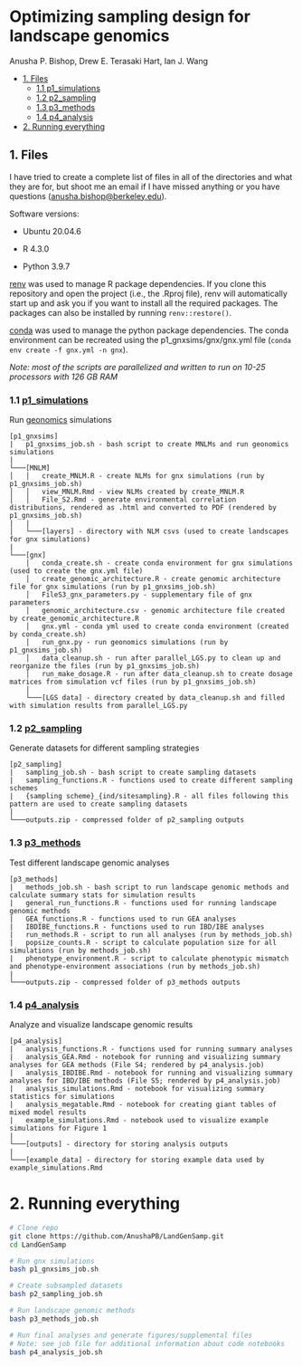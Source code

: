 Optimizing sampling design for landscape genomics
================
Anusha P. Bishop, Drew E. Terasaki Hart, Ian J. Wang

- [1. Files](#1-files)
  - [1.1 p1_simulations](#11-p1_simulations)
  - [1.2 p2_sampling](#12-p2_sampling)
  - [1.3 p3_methods](#13-p3_methods)
  - [1.4 p4_analysis](#14-p4_analysis)
- [2. Running everything](#2-running-everything)

## 1. Files

I have tried to create a complete list of files in all of the
directories and what they are for, but shoot me an email if I have
missed anything or you have questions (<anusha.bishop@berkeley.edu>).

Software versions:

- Ubuntu 20.04.6

- R 4.3.0

- Python 3.9.7

[renv](https://rstudio.github.io/renv/articles/renv.html) was used to
manage R package dependencies. If you clone this repository and open the
project (i.e., the .Rproj file), renv will automatically start up and
ask you if you want to install all the required packages. The packages
can also be installed by running `renv::restore()`.

[conda](https://docs.conda.io/en/latest/) was used to manage the python
package dependencies. The conda environment can be recreated using the
p1_gnxsims/gnx/gnx.yml file (`conda env create -f gnx.yml -n gnx`).

*Note: most of the scripts are parallelized and written to run on 10-25
processors with 126 GB RAM*

### 1.1 [p1_simulations](https://github.com/AnushaPB/LandGenSamp/tree/main/p1_gnxsims)

Run [geonomics](https://geonomics.readthedocs.io/en/latest/) simulations

    [p1_gnxsims]
    |   p1_gnxsims_job.sh - bash script to create MNLMs and run geonomics simulations
    |
    └───[MNLM]
    │   │   create_MNLM.R - create NLMs for gnx simulations (run by p1_gnxsims_job.sh)
    │   │   view_MNLM.Rmd - view NLMs created by create_MNLM.R
    │   │   File_S2.Rmd - generate environmental correlation distributions, rendered as .html and converted to PDF (rendered by p1_gnxsims_job.sh)
    |   |   
    │   └───[layers] - directory with NLM csvs (used to create landscapes for gnx simulations)
    |   
    └───[gnx]
        │   conda_create.sh - create conda environment for gnx simulations (used to create the gnx.yml file)
        │   create_genomic_architecture.R - create genomic architecture file for gnx simulations (run by p1_gnxsims_job.sh)
        │   FileS3_gnx_parameters.py - supplementary file of gnx parameters
        │   genomic_architecture.csv - genomic architecture file created by create_genomic_architecture.R
        │   gnx.yml - conda yml used to create conda environment (created by conda_create.sh)
        │   run_gnx.py - run geonomics simulations (run by p1_gnxsims_job.sh)
        │   data_cleanup.sh - run after parallel_LGS.py to clean up and reorganize the files (run by p1_gnxsims_job.sh)
        │   run_make_dosage.R - run after data_cleanup.sh to create dosage matrices from simulation vcf files (run by p1_gnxsims_job.sh)
        │   
        └───[LGS data] - directory created by data_cleanup.sh and filled with simulation results from parallel_LGS.py

### 1.2 [p2_sampling](https://github.com/AnushaPB/LandGenSamp/tree/main/p2_sampling)

Generate datasets for different sampling strategies

    [p2_sampling]
    |   sampling_job.sh - bash script to create sampling datasets
    |   sampling_functions.R - functions used to create different sampling schemes
    |   {sampling scheme}_{ind/sitesampling}.R - all files following this pattern are used to create sampling datasets 
    |   
    └───outputs.zip - compressed folder of p2_sampling outputs

### 1.3 [p3_methods](https://github.com/AnushaPB/LandGenSamp/tree/main/p3_methods)

Test different landscape genomic analyses

    [p3_methods]
    |   methods_job.sh - bash script to run landscape genomic methods and calculate summary stats for simulation results
    |   general_run_functions.R - functions used for running landscape genomic methods
    |   GEA_functions.R - functions used to run GEA analyses
    |   IBDIBE_functions.R - functions used to run IBD/IBE analyses
    |   run_methods.R - script to run all analyses (run by methods_job.sh)
    |   popsize_counts.R - script to calculate population size for all simulations (run by methods_job.sh)
    |   phenotype_environment.R - script to calculate phenotypic mismatch and phenotype-environment associations (run by methods_job.sh)
    |  
    └───outputs.zip - compressed folder of p3_methods outputs

### 1.4 [p4_analysis](https://github.com/AnushaPB/LandGenSamp/tree/main/p4_analysis)

Analyze and visualize landscape genomic results

    [p4_analysis]
    |   analysis_functions.R - functions used for running summary analyses
    |   analysis_GEA.Rmd - notebook for running and visualizing summary analyses for GEA methods (File S4; rendered by p4_analysis.job)
    |   analysis_IBDIBE.Rmd - notebook for running and visualizing summary analyses for IBD/IBE methods (File S5; rendered by p4_analysis.job)
    |   analysis_simulations.Rmd - notebook for visualizing summary statistics for simulations
    |   analysis_megatable.Rmd - notebook for creating giant tables of mixed model results
    |   example_simulations.Rmd - notebook used to visualize example simulations for Figure 1
    |  
    └───[outputs] - directory for storing analysis outputs
    |  
    └───[example_data] - directory for storing example data used by example_simulations.Rmd

# 2. Running everything

``` bash
# Clone repo
git clone https://github.com/AnushaPB/LandGenSamp.git
cd LandGenSamp

# Run gnx simulations
bash p1_gnxsims_job.sh

# Create subsampled datasets
bash p2_sampling_job.sh

# Run landscape genomic methods
bash p3_methods_job.sh

# Run final analyses and generate figures/supplemental files
# Note: see job file for additional information about code notebooks
bash p4_analysis_job.sh
```

